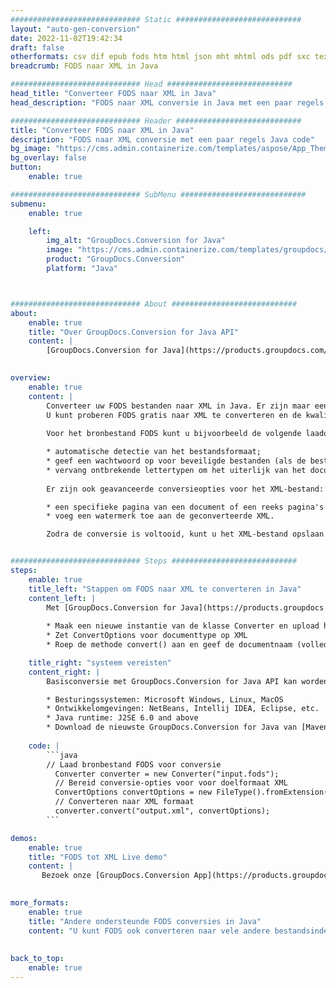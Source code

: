 ```yaml
---
############################# Static ############################
layout: "auto-gen-conversion"
date: 2022-11-02T19:42:34
draft: false
otherformats: csv dif epub fods htm html json mht mhtml ods pdf sxc tex tsv xlam xls xlsb xlsm xlsx xlt xltm xltx xml xps
breadcrumb: FODS naar XML in Java

############################# Head ############################
head_title: "Converteer FODS naar XML in Java"
head_description: "FODS naar XML conversie in Java met een paar regels code. Converteer meer dan 160 bestandsindelingen met de GroupDocs-documentconversie-API voor Java"

############################# Header ############################
title: "Converteer FODS naar XML in Java"
description: "FODS naar XML conversie met een paar regels Java code"
bg_image: "https://cms.admin.containerize.com/templates/aspose/App_Themes/V3/images/bg/header1.png"
bg_overlay: false
button:
    enable: true

############################# SubMenu ############################
submenu:
    enable: true

    left:
        img_alt: "GroupDocs.Conversion for Java"
        image: "https://cms.admin.containerize.com/templates/groupdocs/images/product-logos/90x90-noborder/groupdocs-conversion-java.png"
        product: "GroupDocs.Conversion"
        platform: "Java"



############################# About ############################
about:
    enable: true
    title: "Over GroupDocs.Conversion for Java API"
    content: |
        [GroupDocs.Conversion for Java](https://products.groupdocs.com/conversion/java/) is een geavanceerde conversie-API voor bestandsindelingen voor het converteren tussen populaire afbeeldings- en documentindelingen zoals Microsoft Office, OpenDocument, PDF, HTML, e-mail, CAD. en nog veel meer met slechts een paar regels code. De native API detecteert automatisch de formaten van de originele documenten en biedt veel opties voor het aanpassen van de geconverteerde documenten. Naast de functie om informatie uit een document te extraheren, ondersteunt het standaard ook het cachen van de conversieresultaten naar de lokale schijf. Elk type cacheopslag kan echter worden ondersteund door de juiste interfaces te implementeren - Amazon S3, Dropbox, Google Drive, Windows Azure, Reddis of andere.
    

overview:
    enable: true
    content: |
        Converteer uw FODS bestanden naar XML in Java. Er zijn maar een paar regels Java code nodig op elk platform naar keuze, zoals Windows, Linux, macOS.
        U kunt proberen FODS gratis naar XML te converteren en de kwaliteit van de conversieresultaten te evalueren. Naast eenvoudige scripts voor bestandsconversie, kunt u meer geavanceerde opties proberen voor het laden van het FODS-bronbestand en het opslaan van de XML-uitvoer. 
        
        Voor het bronbestand FODS kunt u bijvoorbeeld de volgende laadopties gebruiken:

        * automatische detectie van het bestandsformaat;
        * geef een wachtwoord op voor beveiligde bestanden (als de bestandsindeling dit ondersteunt);
        * vervang ontbrekende lettertypen om het uiterlijk van het document te behouden.
        
        Er zijn ook geavanceerde conversieopties voor het XML-bestand:

        * een specifieke pagina van een document of een reeks pagina's converteren;
        * voeg een watermerk toe aan de geconverteerde XML.

        Zodra de conversie is voltooid, kunt u het XML-bestand opslaan in uw lokale bestandspad of in opslag van derden, zoals FTP, Amazon S3, Google Drive, Dropbox enz. Let op - om FODS te converteren tot XML, hoeft u geen extra software te installeren, zoals MS Office, Open Office, Adobe Acrobat Reader etc.


############################# Steps ############################
steps:
    enable: true
    title_left: "Stappen om FODS naar XML te converteren in Java"
    content_left: |
        Met [GroupDocs.Conversion for Java](https://products.groupdocs.com/conversion/java/) kunnen ontwikkelaars het FODS-bestand eenvoudig converteren naar XML met een paar regels code.
        
        * Maak een nieuwe instantie van de klasse Converter en upload het bestand FODS met het volledige pad
        * Zet ConvertOptions voor documenttype op XML
        * Roep de methode convert() aan en geef de documentnaam (volledig pad) en formaat (XML) door als parameter

    title_right: "systeem vereisten"
    content_right: |
        Basisconversie met GroupDocs.Conversion for Java API kan worden gedaan met slechts een paar regels code. Onze API's worden ondersteund op alle belangrijke platforms en besturingssystemen. Voordat u de onderstaande code uitvoert, moet u ervoor zorgen dat de volgende vereisten op uw systeem zijn geïnstalleerd.

        * Besturingssystemen: Microsoft Windows, Linux, MacOS
        * Ontwikkelomgevingen: NetBeans, Intellij IDEA, Eclipse, etc.
        * Java runtime: J2SE 6.0 and above
        * Download de nieuwste GroupDocs.Conversion for Java van [Maven](https://repository.groupdocs.com/webapp/#/artifacts/browse/tree/General/repo/com/groupdocs/groupdocs-conversion)
         
    code: |
        ```java    
        // Laad bronbestand FODS voor conversie
          Converter converter = new Converter("input.fods");
          // Bereid conversie-opties voor voor doelformaat XML
          ConvertOptions convertOptions = new FileType().fromExtension("xml").getConvertOptions();
          // Converteren naar XML formaat
          converter.convert("output.xml", convertOptions);
        ```

demos:
    enable: true
    title: "FODS tot XML Live demo"
    content: |
       Bezoek onze [GroupDocs.Conversion App](https://products.groupdocs.app/conversion/family) website en probeer FODS naar XML conversie nu. De gratis demo heeft de volgende voordelen:
          

more_formats:
    enable: true
    title: "Andere ondersteunde FODS conversies in Java"
    content: "U kunt FODS ook converteren naar vele andere bestandsindelingen. Zie de lijst hieronder."
       
       
back_to_top:
    enable: true
---
```

